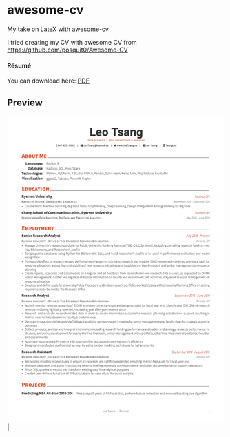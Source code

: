 # awesome-cv
My take on LateX with awesome-cv

I tried creating my CV with awesome CV from https://github.com/posquit0/Awesome-CV

#### Résumé

You can download here: [PDF](https://github.com/Leo-Tsang/awesome-cv/blob/master/LEO_RESUME.pdf)

## Preview
[![Résumé](https://github.com/Leo-Tsang/awesome-cv/blob/master/LEO_RESUME.png)](https://github.com/Leo-Tsang/awesome-cv/blob/master/LEO_RESUME.pdf) |

